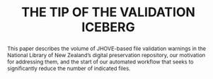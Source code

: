 ---
abstract: 'This paper describes the volume of JHOVE-based file validation warnings
  in the National Library of New Zealand’s digital preservation repository, our motivation
  for addressing them, and the start of our automated workflow that seeks to significantly
  reduce the number of indicated files.

  '
creators:
- Gattuso, Jay
- Goethals, Andrea
date: null
document_url: https://services.phaidra.univie.ac.at/api/object/o:1424902/download
grand_parent: iPRES
institutions:
- National Library of New Zealand
keywords:
- file format
- jhove
- validation
- preservation action
landing_page_url: https://phaidra.univie.ac.at/o:1424902
language: eng
layout: publication
license: CC BY 4.0 International
notes_url: null
parent: iPRES 2021
presentation_url: null
publication_type: paper
size: 934600
source_name: iPRES
title: THE TIP OF THE VALIDATION ICEBERG
year: 2021
---